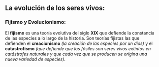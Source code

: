 ## La evolución de los seres vivos:  
### Fijismo y Evolucionismo:  
El **fijismo** es una teoría evolutiva del siglo **XIX** que defiende la constancia de las especies a lo largo de la historia. Son teorías fijistas las que defienden el **creacionismo** *(la creación de las especies por un dios)* y el **catastrofismo** *(que defiende que los fósiles son seres vivos extintos en catástrofes naturales y que cada vez que se producen se origina una nueva variedad de especies)*.  

